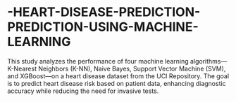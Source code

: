 # -HEART-DISEASE-PREDICTION-PREDICTION-USING-MACHINE-LEARNING
This study analyzes the performance of four machine learning algorithms—K-Nearest Neighbors (K-NN), Naive Bayes, Support Vector Machine (SVM), and XGBoost—on a heart disease dataset from the UCI Repository. The goal is to predict heart disease risk based on patient data, enhancing diagnostic accuracy while reducing the need for invasive tests.
